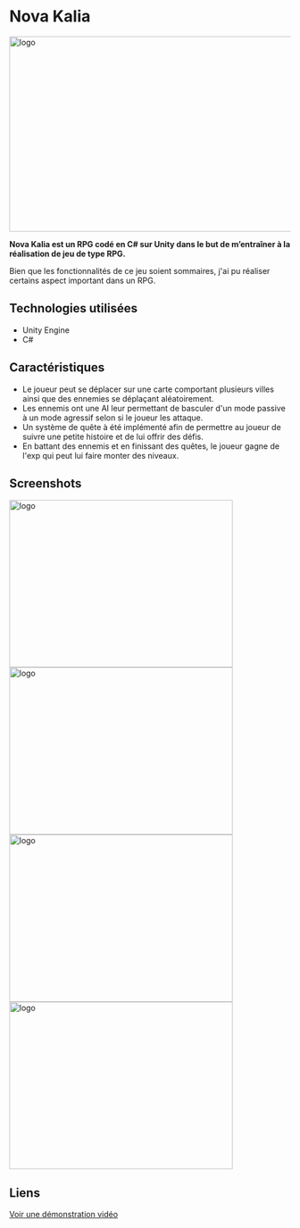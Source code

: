# Nova Kalia

<img class="img-fluid" src="https://helisoya.github.io/Portfolio/assets/img/portfolio/NK.png" alt="logo" height=350 width=600>

**Nova Kalia est un RPG codé en C# sur Unity dans le but de m’entraîner à la réalisation de jeu de type RPG.**

Bien que les fonctionnalités de ce jeu soient sommaires, j'ai pu réaliser certains aspect important dans un RPG.
## Technologies utilisées
- Unity Engine
- C#

## Caractéristiques
- Le joueur peut se déplacer sur une carte comportant plusieurs villes ainsi que des ennemies se déplaçant aléatoirement.
- Les ennemis ont une AI leur permettant de basculer d'un mode passive à un mode agressif selon si le joueur les attaque.
- Un système de quête à été implémenté afin de permettre au joueur de suivre une petite histoire et de lui offrir des défis.
- En battant des ennemis et en finissant des quêtes, le joueur gagne de l'exp qui peut lui faire monter des niveaux. 

## Screenshots

<div>
<img class="img-fluid" src="https://helisoya.github.io/Portfolio/assets/img/screenshots/NovaKalia/1.png" alt="logo" height=300 width=400>
<img class="img-fluid" src="https://helisoya.github.io/Portfolio/assets/img/screenshots/NovaKalia/2.png" alt="logo" height=300 width=400>
<img class="img-fluid" src="https://helisoya.github.io/Portfolio/assets/img/screenshots/NovaKalia/3.png" alt="logo" height=300 width=400>
<img class="img-fluid" src="https://helisoya.github.io/Portfolio/assets/img/screenshots/NovaKalia/4.png" alt="logo" height=300 width=400>
</div>


## Liens

<a class="btn btn-primary" href="https://helisoya.github.io/Portfolio/assets/video/NK.mp4">Voir une démonstration vidéo</a>

